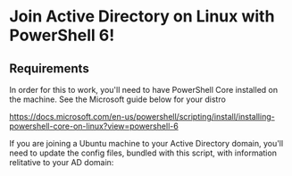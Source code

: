 # Join Active Directory on Linux with PowerShell 6!

## Requirements
In order for this to work, you'll need to have PowerShell Core installed on the machine. See the Microsoft guide below for your distro

https://docs.microsoft.com/en-us/powershell/scripting/install/installing-powershell-core-on-linux?view=powershell-6

If you are joining a Ubuntu machine to your Active Directory domain, you'll need to update the config files, bundled with this script, with information relitative to your AD domain:

